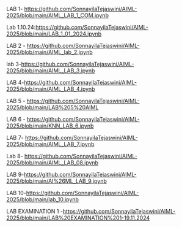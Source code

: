 LAB 1- https://github.com/SonnayilaTejaswini/AIML-2025/blob/main/AIML_LAB_1_COM.ipynb

Lab 1.10.24:https://github.com/SonnayilaTejaswini/AIML-2025/blob/main/LAB_1_01_2024.ipynb

LAB 2 - https://github.com/SonnayilaTejaswini/AIML-2025/blob/main/AIML_lab_2.ipynb

lab 3-https://github.com/SonnayilaTejaswini/AIML-2025/blob/main/AIML_LAB_3.ipynb

LAB 4-https://github.com/SonnayilaTejaswini/AIML-2025/blob/main/AIML_LAB_4.ipynb

LAB 5 - https://github.com/SonnayilaTejaswini/AIML-2025/blob/main/LAB%205%20AIML

LAB 6 - https://github.com/SonnayilaTejaswini/AIML-2025/blob/main/KNN_LAB_6.ipynb

LAB 7- https://github.com/SonnayilaTejaswini/AIML-2025/blob/main/AIML_LAB_7.ipynb

Lab 8- https://github.com/SonnayilaTejaswini/AIML-2025/blob/main/AIML_LAB_08.ipynb

LAB 9-https://github.com/SonnayilaTejaswini/AIML-2025/blob/main/AI%26ML_LAB_9.ipynb

LAB 10-https://github.com/SonnayilaTejaswini/AIML-2025/blob/main/lab_10.ipynb

LAB EXAMINATION 1 -https://github.com/SonnayilaTejaswini/AIML-2025/blob/main/LAB%20EXAMINATION%201-19.11.2024
